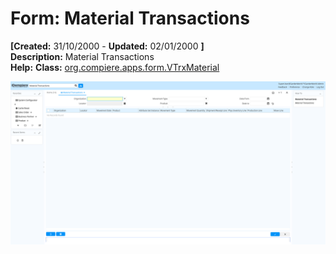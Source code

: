 # Form: Material Transactions

**[Created:** 31/10/2000 - **Updated:** 02/01/2000 **]**  
**Description:** Material Transactions  
**Help:** 
**Class:** [org.compiere.apps.form.VTrxMaterial](https://jenkins.idempiere.org/job/iDempiere12Daily/ws/org.idempiere.javadoc/API/org/compiere/apps/form/VTrxMaterial.html)

![](/img/docs/manual/MaterialTransactions-Form_iDempiere_v12.0.0.png)

